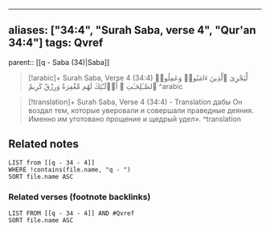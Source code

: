 
---
aliases: ["34:4", "Surah Saba, verse 4", "Qur'an 34:4"]
tags: Qvref
---

parent:: [[q - Saba (34)|Saba]]

> [!arabic]+ Surah Saba, Verse 4 (34:4)
> <span class="quran-arabic">لِّيَجْزِىَ ٱلَّذِينَ ءَامَنُوا۟ وَعَمِلُوا۟ ٱلصَّـٰلِحَـٰتِ ۚ أُو۟لَـٰٓئِكَ لَهُم مَّغْفِرَةٌ وَرِزْقٌ كَرِيمٌ</span>
^arabic

> [!translation]+ Surah Saba, Verse 4 (34:4) - Translation
> дабы Он воздал тем, которые уверовали и совершали праведные деяния. Именно им уготовано прощение и щедрый удел».
^translation



## Related notes
```dataview
LIST from [[q - 34 - 4]]
WHERE !contains(file.name, "q - ")
SORT file.name ASC
```

### Related verses (footnote backlinks)
```dataview
LIST FROM [[q - 34 - 4]] AND #Qvref
SORT file.name ASC
```

